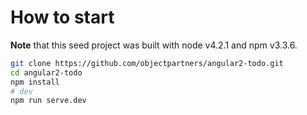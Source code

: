 
# How to start

**Note** that this seed project was built with node v4.2.1 and npm v3.3.6.

```bash
git clone https://github.com/objectpartners/angular2-todo.git
cd angular2-todo
npm install
# dev
npm run serve.dev
```